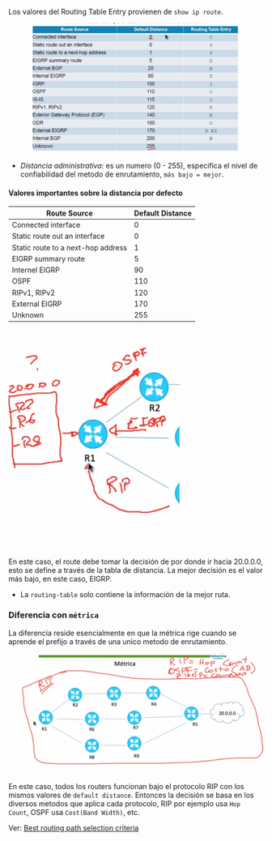 Los valores del Routing Table Entry provienen de `show ip route`. 

![](_anexos_/Screenshot%20from%202023-12-27%2016-43-38.png)

- _Distancia administrativa:_ es un numero (0 - 255), especifica el nivel de confiabilidad del metodo de enrutamiento, `más bajo = mejor`.

#### Valores importantes sobre la distancia por defecto
| Route Source                       | Default Distance |
| ---------------------------------- | ---------------- |
| Connected interface                | 0                |
| Static route out an interface      | 0                |
| Static route to a next-hop address | 1                |
| EIGRP summary route                | 5                |
| Internel EIGRP                     | 90               |
| OSPF                               | 110              |
| RIPv1, RIPv2                       | 120              |
| External EIGRP                     | 170              |
| Unknown                                   | 255                 |
![](_anexos_/Screenshot%20from%202023-12-27%2016-57-08.png)

En este caso, el route debe tomar la decisión de por donde ir hacia 20.0.0.0, esto se define a través de la tabla de distancia. La mejor decisión es el valor más bajo, en este caso, EIGRP. 
- La `routing-table` solo contiene la información de la mejor ruta. 

### Diferencia con `métrica`
La diferencia reside esencialmente en que la métrica rige cuando se aprende el prefijo a través de una unico metodo de enrutamiento. 

![](_anexos_/Screenshot%20from%202023-12-27%2017-04-58.png)

En este caso, todos los routers funcionan bajo el protocolo RIP con los mismos valores de `default distance`. Entonces la decisión se basa en los diversos metodos que aplica cada protocolo, RIP por ejemplo usa `Hop Count`, OSPF usa `Cost(Band Width)`, etc.

Ver: [Best routing path selection criteria](Routing/Dynamic/Best%20routing%20path%20selection%20criteria.md)